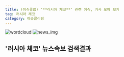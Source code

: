 ```yaml
---
title: (이슈클립) '**러시아 체코**' 관련 이슈, 기사 모아 보기
tag: 러시아 체코
category: 이슈클리핑
---
```

![wordcloud](https://s3.ap-northeast-2.amazonaws.com/lyrics101-wordcloud/2018-09-10-1536573079.png)
![news_img](https://user-images.githubusercontent.com/42597476/44507050-1206f400-a6e4-11e8-8d98-7ffbfebb353f.png)
## **'**러시아 체코**'** 뉴스속보 검색결과

